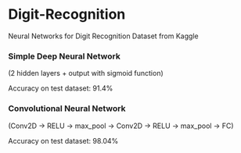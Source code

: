# Digit-Recognition
Neural Networks for Digit Recognition Dataset from Kaggle

### Simple Deep Neural Network
(2 hidden layers + output with sigmoid function)

Accuracy on test dataset: 91.4%



### Convolutional Neural Network 
(Conv2D -> RELU -> max_pool -> Conv2D -> RELU -> max_pool -> FC)

Accuracy on test dataset: 98.04%
